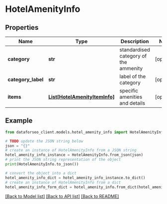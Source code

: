 # HotelAmenityInfo


## Properties

Name | Type | Description | Notes
------------ | ------------- | ------------- | -------------
**category** | **str** | standardised category of the ammenity | [optional] 
**category_label** | **str** | label of the category | [optional] 
**items** | [**List[HotelAmenityItemInfo]**](HotelAmenityItemInfo.md) | specific amenities and details | [optional] 

## Example

```python
from dataforseo_client.models.hotel_amenity_info import HotelAmenityInfo

# TODO update the JSON string below
json = "{}"
# create an instance of HotelAmenityInfo from a JSON string
hotel_amenity_info_instance = HotelAmenityInfo.from_json(json)
# print the JSON string representation of the object
print(HotelAmenityInfo.to_json())

# convert the object into a dict
hotel_amenity_info_dict = hotel_amenity_info_instance.to_dict()
# create an instance of HotelAmenityInfo from a dict
hotel_amenity_info_form_dict = hotel_amenity_info.from_dict(hotel_amenity_info_dict)
```
[[Back to Model list]](../README.md#documentation-for-models) [[Back to API list]](../README.md#documentation-for-api-endpoints) [[Back to README]](../README.md)


